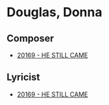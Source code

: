 # Douglas, Donna

## Composer

- [20169 - HE STILL CAME](/hymns/20169.md)

## Lyricist

- [20169 - HE STILL CAME](/hymns/20169.md)

